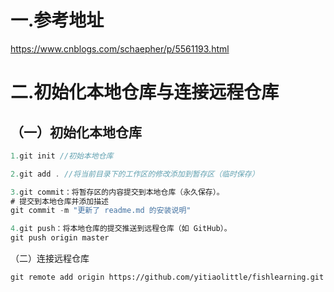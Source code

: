# 一.参考地址

https://www.cnblogs.com/schaepher/p/5561193.html

# 二.初始化本地仓库与连接远程仓库

## （一）初始化本地仓库

```JavaScript
1.git init //初始本地仓库

2.git add . //将当前目录下的工作区的修改添加到暂存区（临时保存）

3.git commit：将暂存区的内容提交到本地仓库（永久保存）。
# 提交到本地仓库并添加描述
git commit -m "更新了 readme.md 的安装说明"

4.git push：将本地仓库的提交推送到远程仓库（如 GitHub）。
git push origin master
```

（二）连接远程仓库

```
git remote add origin https://github.com/yitiaolittle/fishlearning.git
```

